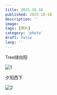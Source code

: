 ```yaml
---
title: 2025.10.18
published: 2025-10-18
description: ''
image: ''
tags: [照片]
category: 'photo'
draft: false 
lang: ''
---
```


Tree绿向阳

![1](https://pub-c3306c5d138f4828a035b38ec399091a.r2.dev/photo/images/IMG_20251018_073044.jpg)

夕阳西下

![2](https://pub-c3306c5d138f4828a035b38ec399091a.r2.dev/photo/images/IMG_20251018_171809.jpg)

